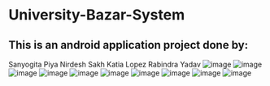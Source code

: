 # University-Bazar-System
## This is an android application project done by:
Sanyogita Piya
Nirdesh Sakh
Katia Lopez
Rabindra Yadav
![image](https://user-images.githubusercontent.com/85206339/151673329-9dc97d41-debc-4618-a459-3d39c3e5a92d.png)
![image](https://user-images.githubusercontent.com/85206339/151673338-a55d11ff-b75c-41cc-b34a-bfb55bdb9025.png)
![image](https://user-images.githubusercontent.com/85206339/151673341-eddec291-2a2c-42e3-bf1c-9a703fdc4ac1.png)
![image](https://user-images.githubusercontent.com/85206339/151673350-30098945-8f05-47a2-9270-58b1cac0bf73.png)
![image](https://user-images.githubusercontent.com/85206339/151673352-d75e2177-b84d-43ea-8ad8-89609258a4ca.png)
![image](https://user-images.githubusercontent.com/85206339/151673360-1bf30918-2ee8-414b-b4e4-d7d137cfcbf6.png)
![image](https://user-images.githubusercontent.com/85206339/151673368-5595db98-bada-40ee-99bf-4cce1599e0cb.png)
![image](https://user-images.githubusercontent.com/85206339/151673371-6899fc65-5dd8-4455-904f-4a0efe8c3e14.png)
![image](https://user-images.githubusercontent.com/85206339/151673377-5bf791f1-bebe-4749-9990-1e6c6ac1c816.png)
![image](https://user-images.githubusercontent.com/85206339/151673385-4d8ab446-b9c5-47c4-b288-d9d4c50bdf65.png)



